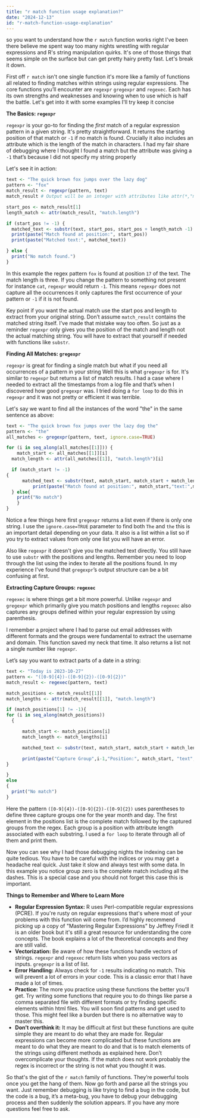 ```yaml
---
title: "r match function usage explanation?"
date: "2024-12-13"
id: "r-match-function-usage-explanation"
---
```


 so you want to understand how the `r match` function works right I've been there believe me spent way too many nights wrestling with regular expressions and R's string manipulation quirks. It's one of those things that seems simple on the surface but can get pretty hairy pretty fast. Let's break it down.

First off `r match` isn't one single function it's more like a family of functions all related to finding matches within strings using regular expressions. The core functions you’ll encounter are `regexpr` `gregexpr` and `regexec`. Each has its own strengths and weaknesses and knowing when to use which is half the battle. Let's get into it with some examples I'll try keep it concise

**The Basics: `regexpr`**

`regexpr` is your go-to for finding the *first* match of a regular expression pattern in a given string. It's pretty straightforward. It returns the starting position of that match or `-1` if no match is found. Crucially it also includes an attribute which is the length of the match in characters. I had my fair share of debugging where I thought I found a match but the attribute was giving a `-1` that’s because I did not specify my string properly

Let's see it in action:

```r
text <- "The quick brown fox jumps over the lazy dog"
pattern <- "fox"
match_result <- regexpr(pattern, text)
match_result # Output will be an integer with attributes like attr(*,"match.length")

start_pos <- match_result[1]
length_match <- attr(match_result, "match.length")

if (start_pos != -1) {
  matched_text <- substr(text, start_pos, start_pos + length_match -1)
  print(paste("Match found at position:", start_pos))
  print(paste("Matched text:", matched_text))

} else {
  print("No match found.")
}
```

In this example the regex pattern `fox` is found at position `17` of the text. The match length is three. If you change the pattern to something not present for instance `cat`, `regexpr` would return `-1`. This means `regexpr` does not capture all the occurrences it only captures the first occurrence of your pattern or `-1` if it is not found.

Key point if you want the actual match use the start pos and length to extract from your original string. Don’t assume `match_result` contains the matched string itself. I’ve made that mistake way too often. So just as a reminder `regexpr` only gives you the position of the match and length not the actual matching string. You will have to extract that yourself if needed with functions like `substr`.

**Finding All Matches: `gregexpr`**

 `regexpr` is great for finding a single match but what if you need all occurrences of a pattern in your string Well this is what `gregexpr` is for. It's similar to `regexpr` but returns a list of match results. I had a case where I needed to extract all the timestamps from a log file and that’s when I discovered how good `gregexpr` was. I tried doing a `for loop` to do this in `regexpr` and it was not pretty or efficient it was terrible.

Let's say we want to find all the instances of the word "the" in the same sentence as above:

```r
text <- "The quick brown fox jumps over the lazy dog the"
pattern <- "the"
all_matches <- gregexpr(pattern, text, ignore.case=TRUE)

for (i in seq_along(all_matches[[1]])) {
    match_start <- all_matches[[1]][i]
  match_length <- attr(all_matches[[1]], "match.length")[i]

  if (match_start != -1)
{
      matched_text <- substr(text, match_start, match_start + match_length -1 )
          print(paste("Match found at position:", match_start,"text:",matched_text))
  } else{
    print("No match")
    }
}
```

Notice a few things here first `gregexpr` returns a list even if there is only one string. I use the `ignore.case=TRUE` parameter to find both `The` and `the` this is an important detail depending on your data. It also is a list within a list so if you try to extract values from only one list you will have an error.

Also like `regexpr` it doesn't give you the matched text directly. You still have to use `substr` with the positions and lengths. Remember you need to loop through the list using the index to iterate all the positions found. In my experience I've found that `gregexpr`’s output structure can be a bit confusing at first.

**Extracting Capture Groups: `regexec`**

`regexec` is where things get a bit more powerful. Unlike `regexpr` and `gregexpr` which primarily give you match positions and lengths `regexec` also captures any groups defined within your regular expression by using parenthesis.

I remember a project where I had to parse out email addresses with different formats and the groups were fundamental to extract the username and domain. This function saved my neck that time. It also returns a list not a single number like `regexpr`.

Let’s say you want to extract parts of a date in a string:

```r
text <- "Today is 2023-10-27"
pattern <- "([0-9]{4})-([0-9]{2})-([0-9]{2})"
match_result <- regexec(pattern, text)

match_positions <- match_result[[1]]
match_lengths <- attr(match_result[[1]], "match.length")

if (match_positions[1] != -1){
for (i in seq_along(match_positions))
  {

      match_start <- match_positions[i]
      match_length <- match_lengths[i]

      matched_text <- substr(text, match_start, match_start + match_length -1 )

      print(paste("Capture Group",i-1,"Position:", match_start, "text",matched_text))
}

}
else
{
  print("No match")
}
```

Here the pattern `([0-9]{4})-([0-9]{2})-([0-9]{2})` uses parentheses to define three capture groups one for the year month and day. The first element in the positions list is the complete match followed by the captured groups from the regex. Each group is a position with attribute length associated with each substring. I used a `for loop` to iterate through all of them and print them.

Now you can see why I had those debugging nights the indexing can be quite tedious. You have to be careful with the indices or you may get a headache real quick. Just take it slow and always test with some data. In this example you notice group zero is the complete match including all the dashes. This is a special case and you should not forget this case this is important.

**Things to Remember and Where to Learn More**

*   **Regular Expression Syntax:** R uses Perl-compatible regular expressions (PCRE). If you're rusty on regular expressions that's where most of your problems with this function will come from. I’d highly recommend picking up a copy of "Mastering Regular Expressions" by Jeffrey Friedl it is an older book but it's still a great resource for understanding the core concepts. The book explains a lot of the theoretical concepts and they are still valid.
*   **Vectorization:** Be aware of how these functions handle vectors of strings. `regexpr` and `regexec` return lists when you pass vectors as inputs. `gregexpr` is a list of list.
*   **Error Handling:** Always check for `-1` results indicating no match. This will prevent a lot of errors in your code. This is a classic error that I have made a lot of times.
* **Practice:** The more you practice using these functions the better you'll get. Try writing some functions that require you to do things like parse a comma separated file with different formats or try finding specific elements within html files. You will soon find patterns and get used to those. This might feel like a burden but there is no alternative way to master this.
*   **Don’t overthink it:** It may be difficult at first but these functions are quite simple they are meant to do what they are made for. Regular expressions can become more complicated but these functions are meant to do what they are meant to do and that is to match elements of the strings using different methods as explained here. Don’t overcomplicate your thoughts. If the match does not work probably the regex is incorrect or the string is not what you thought it was.

So that's the gist of the `r match` family of functions. They’re powerful tools once you get the hang of them. Now go forth and parse all the strings you want. Just remember debugging is like trying to find a bug in the code, but the code is a bug, it’s a meta-bug, you have to debug your debugging process and then suddenly the solution appears. If you have any more questions feel free to ask.

